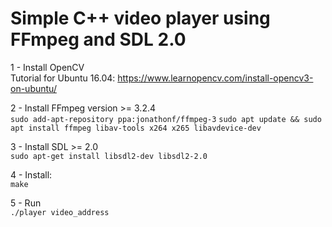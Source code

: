 # Simple C++ video player using FFmpeg and SDL 2.0 

1 - Install OpenCV<br />
        Tutorial for Ubuntu 16.04: https://www.learnopencv.com/install-opencv3-on-ubuntu/

2 - Install FFmpeg version >= 3.2.4<br />
        ```
        sudo add-apt-repository ppa:jonathonf/ffmpeg-3
        ```
        ```
        sudo apt update && sudo apt install ffmpeg libav-tools x264 x265 libavdevice-dev
        ```

3 - Install SDL >= 2.0<br />
        ```
        sudo apt-get install libsdl2-dev libsdl2-2.0
        ```

4 - Install:<br />
        ```
        make
        ```

5 - Run<br />
    ```
    ./player video_address
    ```